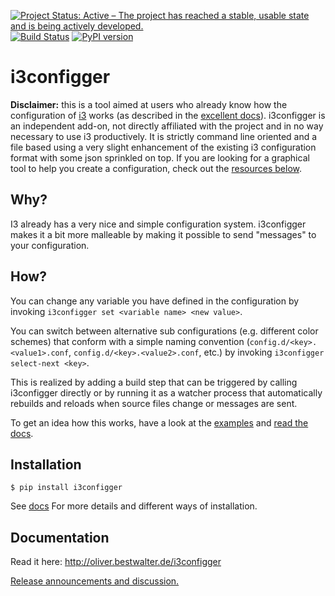 [![Project Status: Active – The project has reached a stable, usable state and is being actively developed.](http://www.repostatus.org/badges/latest/active.svg)](http://www.repostatus.org/#active)
 [![Build Status](https://travis-ci.org/obestwalter/i3configger.svg?branch=master)](https://travis-ci.org/obestwalter/i3configger) [![PyPI version](https://badge.fury.io/py/i3configger.svg)](https://badge.fury.io/py/i3configger)

# i3configger

**Disclaimer:** this is a tool aimed at users who already know how the configuration of [i3](https://i3wm.org) works (as described in the [excellent docs](https://i3wm.org/docs/userguide.html)). i3configger is an independent add-on, not directly affiliated with the project and in no way necessary to use i3 productively. It is strictly command line oriented and a file based using a very slight enhancement of the existing i3 configuration format with some json sprinkled on top. If you are looking for a graphical tool to help you create a configuration, check out the [resources below](#resources).

## Why?

I3 already has a very nice and simple configuration system. i3configger makes it a bit more malleable by making it possible to send "messages" to your configuration.

## How?

You can change any variable you have defined in the configuration by invoking `i3configger set <variable name> <new value>`.

You can switch between alternative sub configurations (e.g. different color schemes) that conform with a simple naming convention (`config.d/<key>.<value1>.conf`, `config.d/<key>.<value2>.conf`, etc.) by invoking `i3configger select-next <key>`.

This is realized by adding a build step that can be triggered by calling i3configger directly or by running it as a watcher process that automatically rebuilds and reloads when source files change or messages are sent.

To get an idea how this works, have a look at the [examples](https://github.com/obestwalter/i3configger/tree/master/examples) and [read the docs](http://oliver.bestwalter.de/i3configger).

## Installation

    $ pip install i3configger

See [docs](http://oliver.bestwalter.de/i3configger/installation) For more details and different ways of installation.

## Documentation

Read it here: http://oliver.bestwalter.de/i3configger

[Release announcements and discussion.](https://www.reddit.com/r/i3wm/comments/6exzgs/meet_i3configger/)
